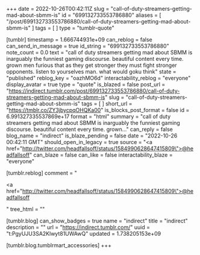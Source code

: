 +++
date = 2022-10-26T00:42:11Z
slug = "call-of-duty-streamers-getting-mad-about-sbmm-is"
id = "699132733553786880"
aliases = [ "/post/699132733553786880/call-of-duty-streamers-getting-mad-about-sbmm-is" ]
tags = [ ]
type = "tumblr-quote"

[tumblr]
timestamp = 1.666744931e+09
can_reblog = false
can_send_in_message = true
id_string = "699132733553786880"
note_count = 0.0
text = "call of duty streamers getting mad about SBMM is inarguably the funniest gaming discourse. beautiful content every time. grown men furious that as they get stronger they must fight stronger opponents. listen to yourselves man. what would goku think"
state = "published"
reblog_key = "oazhMO6d"
interactability_reblog = "everyone"
display_avatar = true
type = "quote"
is_blazed = false
post_url = "https://indirect.tumblr.com/post/699132733553786880/call-of-duty-streamers-getting-mad-about-sbmm-is"
slug = "call-of-duty-streamers-getting-mad-about-sbmm-is"
tags = [ ]
short_url = "https://tmblr.co/ZY3jbycpqOHQKa00"
is_blocks_post_format = false
id = 6.991327335537869e+17
format = "html"
summary = "call of duty streamers getting mad about SBMM is inarguably the funniest gaming discourse. beautiful content every time. grown..."
can_reply = false
blog_name = "indirect"
is_blaze_pending = false
date = "2022-10-26 00:42:11 GMT"
should_open_in_legacy = true
source = "<a href=\"http://twitter.com/headfallsoff/status/1584990628647415809\">@headfallsoff</a>"
can_blaze = false
can_like = false
interactability_blaze = "everyone"

[tumblr.reblog]
comment = "<p><a href=\"http://twitter.com/headfallsoff/status/1584990628647415809\">@headfallsoff</a></p>"
tree_html = ""

[tumblr.blog]
can_show_badges = true
name = "indirect"
title = "indirect"
description = ""
url = "https://indirect.tumblr.com/"
uuid = "t:PgyUJU3SA2Klwyt81UWAwQ"
updated = 1.738205153e+09

[tumblr.blog.tumblrmart_accessories]
+++

